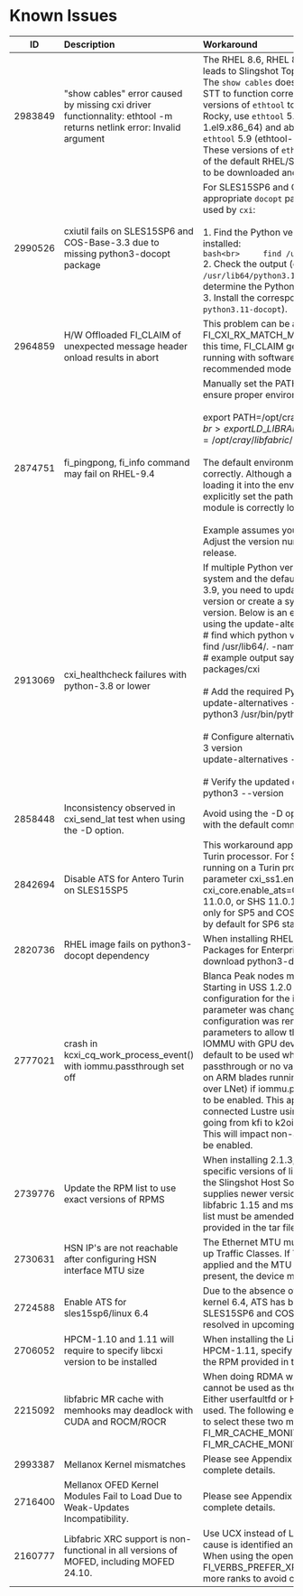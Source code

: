 
# Known Issues
|ID|Description|Workaround|
|:--:|:---------|:---------|
|2983849|"show cables" error caused by missing cxi driver functionnality:  ethtool -m returns netlink error: Invalid argument|The RHEL 8.6, RHEL 8.7 & SLES15 SP4 `ethtool` leads to Slingshot Topology Tool functionality issue. The `show cables` does not return correct data. For STT to function correctly, we recommend following versions of `ethtool` to be installed. For RHEL and Rocky, use `ethtool` 5.16 (ethtool-5.16-1.el9.x86\_64) and above. For SLES15SP4, use `ethtool` 5.9 (ethtool-5.9-1.31.x86\_64). NOTE: These versions of `ethtool` are not available as part of the default RHEL/SLES distributions and will need to be downloaded and installed separately.|
|2990526|cxiutil fails on SLES15SP6 and COS-Base-3.3 due to missing python3-docopt package|For SLES15SP6 and COS-Base 3.3, install the appropriate `docopt` package for the Python version used by `cxi`:  <br>  <br>  1. Find the Python version with `cxi` packages installed:  <br>     ```bash<br>     find /usr/lib64/. -name cxi<br>     ```  <br>  2. Check the output (e.g., `/usr/lib64/python3.11/site-packages/cxi`) to determine the Python version.  <br>  3. Install the corresponding `docopt` RPM (e.g., `python3.11-docopt`).<br>  |
|2964859|H/W Offloaded FI\_CLAIM of unexpected message header onload results in abort|This problem can be avoided by running with FI\_CXI\_RX\_MATCH\_MODE=software match mode. At this time, FI\_CLAIM generally runs faster when running with software EP matching and is the recommended mode when FI\_CLAIM is heavily used. |
|2874751|fi\_pingpong, fi\_info command may fail on RHEL-9.4 |Manually set the PATH and LD\_LIBRARY\_PATH to ensure proper environment setup:   <br>  <br>  export PATH=/opt/cray/libfabric/1.22.0/bin:$PATH<br>  export LD\_LIBRARY\_PATH=/opt/cray/libfabric/1.22.0/lib64:$LD\_LIBRARY\_PATH<br>  <br>  The default environment paths are not being set correctly. Although a module file exists, nothing is loading it into the environment. To resolve this, either explicitly set the paths as shown above or ensure the module is correctly loaded.<br>  <br>  Example assumes you are using Libfabric 1.22.0. Adjust the version number if using a different release.|
|2913069|cxi\_healthcheck failures with python-3.8 or lower|If multiple Python versions are installed on your system and the default points to a version lower than 3.9, you need to update the default to a higher version or create a symbolic link to the required version. Below is an example of how to achieve this using the update-alternatives tool:<br>  # find which python version has cxi installed<br>  find /usr/lib64/. -name cxi<br>  # example output says: /usr/lib64/./python3.9/site-packages/cxi<br>  <br>  # Add the required Python version to alternatives<br>  update-alternatives --install /usr/bin/python3 python3 /usr/bin/python3.9 1<br>  <br>  # Configure alternatives to set the preferred Python 3 version<br>  update-alternatives --config python3<br>  <br>  # Verify the updated default version<br>  python3 --version|
|2858448|Inconsistency observed in cxi\_send\_lat test when using the -D option.|Avoid using the -D option. Run the cxi\_send\_lat test with the default command instead.|
|2842694|Disable ATS for Antero Turin on SLES15SP5|This workaround applies specifically to the Antreo Turin processor. For SP5 and COS-Base 3.1 builds running on a Turin processor, add the kernel parameter cxi\_ss1.enable\_ats=0 to the OS image (or cxi\_core.enable\_ats=0 if using Slingshot-2.2.0, SHS 11.0.0, or SHS 11.0.1). Note that this is required only for SP5 and COS-Base 3.1, as ATS is disabled by default for SP6 starting from version SHS 11.1.0|
|2820736| RHEL image fails on python3-docopt dependency |When installing RHEL Images, Add EPEL (Extended Packages for Enterprise Linux) repository to download python3-docopt |
|2777021|crash in kcxi\_cq\_work\_process\_event() with iommu.passthrough set off|Blanca Peak nodes may crash when using LNet. Starting in USS 1.2.0 the recommended configuration for the iommu.passthough kernel parameter was changed. The iommu.passthrough=y configuration was removed from aarch64 boot parameters to allow the NVIDIA drivers to use the IOMMU with GPU devices. This change allowed the default to be used which could take on either passthrough or no values. This exposed a kfi\_cxi bug on ARM blades running LNet (with Lustre or DVS over LNet) if iommu.passthough was not configured to be enabled. This applies both to directly connected Lustre using LNET or an LNET router going from kfi to k2oib (Infiniband Back end Lustre). This will impact non-arm blades if IOMMU needs to be enabled.|
|2739776|Update the RPM list to use exact versions of RPMS |When installing 2.1.3, update the RPM list to use the specific versions of libfabric and msflint provided in the Slingshot Host Software tar file. The distribution supplies newer versions, but we are shipping libfabric 1.15 and msflint 4.16. Therefore, the RPM list must be amended to use the specific versions provided in the tar file.|
|2730631|HSN IP's are not reachable after configuring HSN interface MTU size|The Ethernet MTU must be configured before setting up Traffic Classes. If Traffic Classes settings are applied and the MTU is modified while live traffic is present, the device may cease transmitting packets.|
|2724588|Enable ATS for sles15sp6/linux 6.4|Due to the absence of the iommu\_v2 module in Linux kernel 6.4, ATS has been disabled by default for SLES15SP6 and COS-Base 3.2. This will be resolved in upcoming releases.|
|2706052|HPCM-1.10 and 1.11 will require to specify libcxi version to be installed |When installing the Libcxi RPM on HPCM-1.10 and HPCM-1.11, specify the complete libcxi version of the RPM provided in the distribution tar file.<br>  |
|2215092|libfabric MR cache with memhooks may deadlock with CUDA and ROCM/ROCR|When doing RDMA with device memory, memhooks cannot be used as the system memory monitor. Either userfaultfd or HPE provided kdreg2 need to be used. The following environment variables are used to select these two memory monitors respectively.<br>  FI\_MR\_CACHE\_MONITOR=userfaultfd<br>  FI\_MR\_CACHE\_MONITOR=kdreg2|
|2993387|Mellanox Kernel mismatches |Please see Appendix A of these release notes for complete details.|
|2716400|Mellanox OFED Kernel Modules Fail to Load Due to Weak-Updates Incompatibility.|Please see Appendix B of these release notes for complete details.|
|2160777|Libfabric XRC support is non-functional in all versions of MOFED, including MOFED 24.10.|Use UCX instead of Libfabric with XRC until the root cause is identified and resolved by the Nvidia team. <br>  When using the open-source Libfabric, you must set FI\_VERBS\_PREFER\_XRC=0 for MPI jobs with 64 or more ranks to avoid core dumps.|
